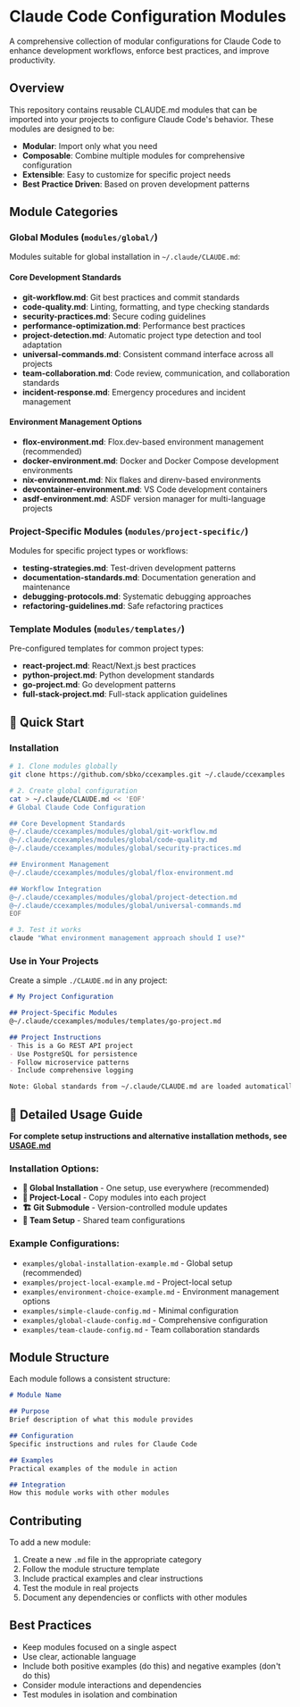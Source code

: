 # Claude Code Configuration Modules

A comprehensive collection of modular configurations for Claude Code to enhance development workflows, enforce best practices, and improve productivity.

## Overview

This repository contains reusable CLAUDE.md modules that can be imported into your projects to configure Claude Code's behavior. These modules are designed to be:

- **Modular**: Import only what you need
- **Composable**: Combine multiple modules for comprehensive configuration
- **Extensible**: Easy to customize for specific project needs
- **Best Practice Driven**: Based on proven development patterns

## Module Categories

### Global Modules (`modules/global/`)
Modules suitable for global installation in `~/.claude/CLAUDE.md`:

#### Core Development Standards
- **git-workflow.md**: Git best practices and commit standards
- **code-quality.md**: Linting, formatting, and type checking standards
- **security-practices.md**: Secure coding guidelines
- **performance-optimization.md**: Performance best practices
- **project-detection.md**: Automatic project type detection and tool adaptation
- **universal-commands.md**: Consistent command interface across all projects
- **team-collaboration.md**: Code review, communication, and collaboration standards
- **incident-response.md**: Emergency procedures and incident management

#### Environment Management Options
- **flox-environment.md**: Flox.dev-based environment management (recommended)
- **docker-environment.md**: Docker and Docker Compose development environments
- **nix-environment.md**: Nix flakes and direnv-based environments
- **devcontainer-environment.md**: VS Code development containers
- **asdf-environment.md**: ASDF version manager for multi-language projects

### Project-Specific Modules (`modules/project-specific/`)
Modules for specific project types or workflows:
- **testing-strategies.md**: Test-driven development patterns
- **documentation-standards.md**: Documentation generation and maintenance
- **debugging-protocols.md**: Systematic debugging approaches
- **refactoring-guidelines.md**: Safe refactoring practices

### Template Modules (`modules/templates/`)
Pre-configured templates for common project types:
- **react-project.md**: React/Next.js best practices
- **python-project.md**: Python development standards
- **go-project.md**: Go development patterns
- **full-stack-project.md**: Full-stack application guidelines

## 🚀 Quick Start

### Installation

```bash
# 1. Clone modules globally
git clone https://github.com/sbko/ccexamples.git ~/.claude/ccexamples

# 2. Create global configuration
cat > ~/.claude/CLAUDE.md << 'EOF'
# Global Claude Code Configuration

## Core Development Standards
@~/.claude/ccexamples/modules/global/git-workflow.md
@~/.claude/ccexamples/modules/global/code-quality.md
@~/.claude/ccexamples/modules/global/security-practices.md

## Environment Management
@~/.claude/ccexamples/modules/global/flox-environment.md

## Workflow Integration
@~/.claude/ccexamples/modules/global/project-detection.md
@~/.claude/ccexamples/modules/global/universal-commands.md
EOF

# 3. Test it works
claude "What environment management approach should I use?"
```

### Use in Your Projects
Create a simple `./CLAUDE.md` in any project:
```markdown
# My Project Configuration

## Project-Specific Modules
@~/.claude/ccexamples/modules/templates/go-project.md

## Project Instructions
- This is a Go REST API project
- Use PostgreSQL for persistence
- Follow microservice patterns
- Include comprehensive logging

Note: Global standards from ~/.claude/CLAUDE.md are loaded automatically
```

## 📖 Detailed Usage Guide

**For complete setup instructions and alternative installation methods, see [USAGE.md](USAGE.md)**

### Installation Options:
- **🎯 Global Installation** - One setup, use everywhere (recommended)
- **🔧 Project-Local** - Copy modules into each project
- **🏗️ Git Submodule** - Version-controlled module updates
- **🎨 Team Setup** - Shared team configurations

### Example Configurations:
- `examples/global-installation-example.md` - Global setup (recommended)
- `examples/project-local-example.md` - Project-local setup
- `examples/environment-choice-example.md` - Environment management options
- `examples/simple-claude-config.md` - Minimal configuration
- `examples/global-claude-config.md` - Comprehensive configuration
- `examples/team-claude-config.md` - Team collaboration standards

## Module Structure

Each module follows a consistent structure:
```markdown
# Module Name

## Purpose
Brief description of what this module provides

## Configuration
Specific instructions and rules for Claude Code

## Examples
Practical examples of the module in action

## Integration
How this module works with other modules
```

## Contributing

To add a new module:
1. Create a new `.md` file in the appropriate category
2. Follow the module structure template
3. Include practical examples and clear instructions
4. Test the module in real projects
5. Document any dependencies or conflicts with other modules

## Best Practices

- Keep modules focused on a single aspect
- Use clear, actionable language
- Include both positive examples (do this) and negative examples (don't do this)
- Consider module interactions and dependencies
- Test modules in isolation and combination